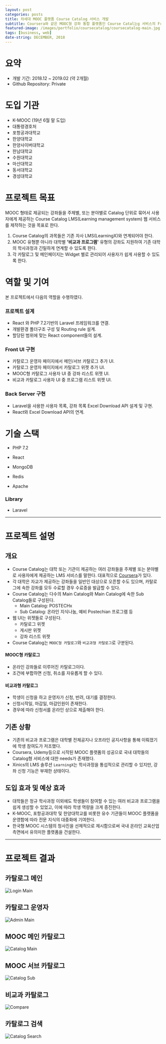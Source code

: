 ```yaml
---
layout: post
categories: posts
title: 차세대 MOOC 플랫폼 Course Catalog 서비스 개발
subtitle: Coursera와 같은 MOOC형 강좌 통합 플랫폼인 Course Catal는g 서비스의 Front를 React 기반으로 개발한다
featured-image: /images/portfolio/coursecatalog/coursecatalog-main.jpg
tags: [business, web]
date-string: DECEMBER, 2018
---
```



# 요약
- 개발 기간: 2018.12 ~ 2019.02 (약 2개월)
- Github Repository: Private

# 도입 기관
- K-MOOC (19년 6월 말 도입)
- 대통령경호처
- 포항공과대학교
- 한양대학교
- 한양사이버대학교
- 한남대학교
- 수원대학교
- 마산대학교
- 동서대학교
- 경성대학교

# 프로젝트 목표
MOOC 형태로 제공되는 강좌들을 주제별, 또는 분야별로 Catalog 단위로 묶어서 사용자에게 제공하는 Course Catalog LMS(Learning management system) 웹 서비스를 제작하는 것을 목표로 한다.

1. Course Catalog의 과목들은 기존 자사 LMS(LearningX)와 연계되어야 한다.
2. MOOC 유형뿐 아니라 대학별 **'비교과 프로그램'** 유형의 강좌도 지원하여 기존 대학의 학사과정과 긴밀하게 연계할 수 있도록 한다.
3. 각 카탈로그 및 메인페이지는 Widget 별로 관리되어 사용자가 쉽게 사용할 수 있도록 한다.

# 역할 및 기여
본 프로젝트에서 다음의 역할을 수행하였다.
### 프로젝트 설계
- React 와 PHP 7.2기반의 Laravel 프레임워크를 연결.
- 개발환경 폴더구조 구성 및 Routing rule 설계.
- 할당된 범위에 맞는 React component들의 설계.

### Front UI 구현
- 카탈로그 운영자 페이지에서 메인/서브 카탈로그 추가 UI.
- 카탈로그 운영자 페이지에서 카탈로그 위젯 추가 UI.
- MOOC형 카탈로그 사용자 UI 중 강좌 리스트 위젯 UI.
- 비교과 카탈로그 사용자 UI 중 프로그램 리스트 위젯 UI.

### Back Server 구현
- Laravel을 사용한 사용자 목록, 강좌 목록 Excel Download API 설계 및 구현.
- React와 Excel Download API의 연계.


# 기술 스택
- PHP 7.2
- React

- MongoDB
- Redis
- Apache

### Library
- Laravel

<hr>

# 프로젝트 설명

## 개요
- Course Catalog는 대학 또는 기관이 제공하는 여러 강좌들을 주제별 또는 분야별로 사용자에게 제공하는 LMS 서비스를 말한다. 대표적으로 [Coursera](https://www.coursera.org/)가 있다.
- 각 대학은 자교가 제공하는 강좌들을 일반인 대상으로 오픈할 수도 있으며, 카탈로그에 속한 강좌를 모두 수료할 경우 수료증을 발급할 수 있다.
- Course Catalog는 다수의 Main Catalog와 Main Catalog에 속한 Sub Catalog들로 구성된다.
    - Main Catalog: POSTECHx
    - Sub Catalog: 온라인 지식나눔, 예비 Postechian 프로그램 등
- 웹 UI는 위젯들로 구성된다.
    - 카탈로그 위젯
    - 게시판 위젯
    - 강좌 리스트 위젯
- Course Catalog는 `MOOC형 카탈로그`와 `비교과형 카탈로그`로 구분된다.

#### MOOC형 카탈로그
- 온라인 강좌들로 이루어진 카탈로그이다.
- 조건에 부합하면 신청, 취소를 자유롭게 할 수 있다.

#### 비교과형 카탈로그
- 학생이 신청을 하고 운영자가 신청, 반려, 대기를 결정한다.
- 신청시작일, 마감일, 마감인원이 존재한다.
- 경우에 따라 신청서를 온라인 상으로 제출해야 한다.

## 기존 상황
- 기존의 비교과 프로그램은 대학별 전체공지나 오프라인 공지사항을 통해 이뤄졌기에 학생 참여도가 저조했다.
- Coursera, Udemy등으로 시작된 MOOC 플랫폼의 성공으로 국내 대학들의 Catalog형 서비스에 대한 needs가 존재했다.
- Xinics의 LMS 솔루션 `LearningX`는 학사과정을 통섭적으로 관리할 수 있지만, 강좌 신청 기능은 부재한 상태이다.

## 도입 효과 및 예상 효과
- 대학들은 정규 학사과정 이외에도 학생들이 참여할 수 있는 여러 비교과 프로그램을 쉽게 생성할 수 있었고, 이에 따라 학생 역량을 크게 증진한다.
- K-MOOC, 포항공과대학 및 한양대학교를 비롯한 유수 기관들이 MOOC 플랫폼을 운영함에 따라 전문 지식의 대중화에 기여한다.
- 한국형 MOOC 시스템의 청사진을 선제적으로 제시함으로써 국내 온라인 교육산업 측면에서 유의미한 플랫폼을 건설한다.

<hr>

# 프로젝트 결과

## 카탈로그 메인
![Login Main](/images/portfolio/coursecatalog/coursecatalog-main-2.jpg)

## 카탈로그 운영자
![Admin Main](/images/portfolio/coursecatalog/coursecatalog-admin.jpg)

## MOOC 메인 카탈로그
![Catalog Main](/images/portfolio/coursecatalog/coursecatalog-main-catalog.jpg)

## MOOC 서브 카탈로그
![Catalog Sub](/images/portfolio/coursecatalog/coursecatalog-sub-catalog.jpg)

## 비교과 카탈로그
![Compare](/images/portfolio/coursecatalog/coursecatalog-compare.jpg)

## 카탈로그 검색
![Catalog Search](/images/portfolio/coursecatalog/coursecatalog-search.jpg)



